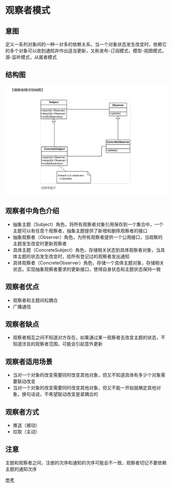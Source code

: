 # 观察者模式

## 意图

定义一系列对象间的一种一对多的依赖关系，当一个对象状态发生改变时，依赖它的多个对象可以收到通知并作出适当更新，又称发布-订阅模式，模型-视图模式，源-监听模式，从属者模式

## 结构图

![image](https://github.com/yantianpi/designMode/raw/master/observer/structure.png)

## 观察者中角色介绍

* 抽象主题（Subject）角色，将所有观察者对象引用保存到一个集合中，一个主题可以有任意个观察者，抽象主题提供了新增和删除观察者的接口
* 抽象观察者（Observer）角色，为所有观察者提供一个公用接口，当观察的主题发生改变时更新观察者
* 具体主题（ConcreteSubject）角色，存储相关状态到具体观察者对象，当具体主题的状态发生改变时，给所有登记过的观察者发出通知
* 具体观察者（ConcreteObserver）角色，存储一个具体主题对象，存储相关状态，实现抽象观察者要求的更新接口，使得自身状态和主题状态保持一致

## 观察者优点

* 观察者和主题间松耦合
* 广播通信

## 观察者缺点

* 观察者相互之间不知道对方存在，如果通过某一观察者去改变主题的状态，不知道涉及的观察者范围，可能会引起意外更新

## 观察者适用场景

* 当对一个对象的改变需要同时改变其他对象，但又不知道具体有多少个对象需要联动改变
* 当对一个对象的改变需要同时改变其他对象，但又不能一开始就确定其他对象，换句话说，不希望联动改变是紧耦合的

## 观察者方式

* 推送（被动）
* 拉取（主动）

## 注意

主题和观察者之间，注册的次序和通知的次序可能会不一致，观察者切记不要依赖主题的通知次序

[参考](http://www.phppan.com/2010/09/php-design-pattern-17-observer/)